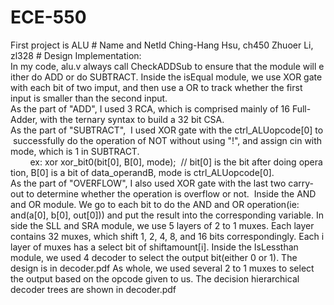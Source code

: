 # ECE-550
First project is ALU
# Name and NetId
Ching-Hang Hsu, ch450
Zhuoer Li, zl328
# Design Implementation: 
In my code, alu.v always call CheckADDSub to ensure that the module will either do ADD or do SUBTRACT.
Inside the isEqual module, we use XOR gate with each bit of two imput, and then use a OR to track whether the first input is smaller than the second input.
As the part of "ADD", I used 3 RCA, which is comprised mainly of 16 Full-Adder, with the ternary syntax to build a 32 bit CSA.
As the part of "SUBTRACT",  I used XOR gate with the ctrl_ALUopcode[0] to successfully do the operation of NOT without using "!", and assign cin with mode, which is 1 in SUBTRACT.
        ex: xor xor_bit0(bit[0], B[0], mode);  // bit[0] is the bit after doing operation, B[0] is a bit of data_operandB, mode is ctrl_ALUopcode[0].
As the part of "OVERFLOW", I also used XOR gate with the last two carry-out to determine whether the operation is overflow or not. 
Inside the AND and OR module. We go to each bit to do the AND and OR operation(ie: and(a[0], b[0], out[0])) and put the result into the corresponding variable.
In side the SLL and SRA module, we use 5 layers of 2 to 1 muxes. Each layer contains 32 muxes, which shift 1, 2, 4, 8, and 16 bits correspondingly. Each i layer of muxes has a select bit of shiftamount[i].
Inside the IsLessthan module, we used 4 decoder to select the output bit(either 0 or 1). The design is in decoder.pdf
As whole, we used several 2 to 1 muxes to select the output based on the opcode given to us. The decision hierarchical decoder trees are shown in decoder.pdf
